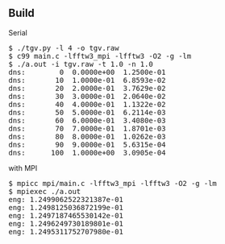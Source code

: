 <h2>Build</h2>

Serial
<pre>
$ ./tgv.py -l 4 -o tgv.raw
$ c99 main.c -lfftw3_mpi -lfftw3 -O2 -g -lm
$ ./a.out -i tgv.raw -t 1.0 -n 1.0
dns:        0  0.0000e+00  1.2500e-01
dns:       10  1.0000e-01  6.8593e-02
dns:       20  2.0000e-01  3.7629e-02
dns:       30  3.0000e-01  2.0640e-02
dns:       40  4.0000e-01  1.1322e-02
dns:       50  5.0000e-01  6.2114e-03
dns:       60  6.0000e-01  3.4080e-03
dns:       70  7.0000e-01  1.8701e-03
dns:       80  8.0000e-01  1.0262e-03
dns:       90  9.0000e-01  5.6315e-04
dns:      100  1.0000e+00  3.0905e-04
</pre>

with MPI
<pre>
$ mpicc mpi/main.c -lfftw3_mpi -lfftw3 -O2 -g -lm
$ mpiexec ./a.out
eng: 1.2499062522321387e-01
eng: 1.2498125036872199e-01
eng: 1.2497187465530142e-01
eng: 1.2496249730189801e-01
eng: 1.2495311752707980e-01
</pre>
